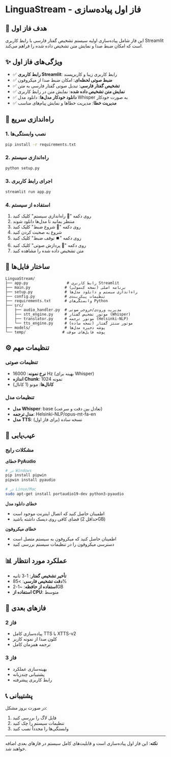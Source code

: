 # LinguaStream - فاز اول پیاده‌سازی

## 🎯 هدف فاز اول

این فاز شامل پیاده‌سازی اولیه سیستم تشخیص گفتار فارسی با رابط کاربری Streamlit است که امکان ضبط صدا و نمایش متن تشخیص داده شده را فراهم می‌کند.

## ✨ ویژگی‌های فاز اول

- ✅ **رابط کاربری Streamlit**: رابط کاربری زیبا و کاربرپسند
- ✅ **ضبط صوتی لحظه‌ای**: امکان ضبط صدا از میکروفون
- ✅ **تشخیص گفتار فارسی**: تبدیل صوتی گفتار فارسی به متن
- ✅ **نمایش متن تشخیص داده شده**: نمایش متن در رابط کاربری
- ✅ **دانلود خودکار مدل‌ها**: دانلود مدل Whisper به صورت خودکار
- ✅ **مدیریت خطا**: مدیریت خطاها و نمایش پیام‌های مناسب

## 🚀 راه‌اندازی سریع

### 1. نصب وابستگی‌ها

```bash
pip install -r requirements.txt
```

### 2. راه‌اندازی سیستم

```bash
python setup.py
```

### 3. اجرای رابط کاربری

```bash
streamlit run app.py
```

### 4. استفاده از سیستم

1. روی دکمه "🚀 راه‌اندازی سیستم" کلیک کنید
2. منتظر بمانید تا مدل‌ها دانلود شوند
3. روی دکمه "🎤 شروع ضبط" کلیک کنید
4. شروع به صحبت کردن کنید
5. روی دکمه "⏹️ توقف ضبط" کلیک کنید
6. روی دکمه "🔄 پردازش صوتی" کلیک کنید
7. متن تشخیص داده شده را مشاهده کنید

## 📁 ساختار فایل‌ها

```
LinguaStream/
├── app.py                 # رابط کاربری Streamlit
├── main.py               # برنامه اصلی (نسخه کنسولی)
├── setup.py              # راه‌اندازی سیستم و دانلود مدل‌ها
├── config.py             # تنظیمات پیکربندی
├── requirements.txt      # وابستگی‌های Python
├── src/
│   ├── audio_handler.py  # مدیریت ورودی/خروجی صوتی
│   ├── stt_engine.py     # موتور تشخیص گفتار (Whisper)
│   ├── translator.py     # موتور ترجمه (Helsinki-NLP)
│   └── tts_engine.py     # موتور سنتز گفتار (نسخه ساده)
├── models/               # پوشه ذخیره مدل‌ها
└── temp/                # پوشه فایل‌های موقت
```

## ⚙️ تنظیمات مهم

### تنظیمات صوتی
- **نرخ نمونه**: 16000 Hz (بهینه برای Whisper)
- **اندازه Chunk**: 1024 نمونه
- **کانال‌ها**: مونو (1 کانال)

### تنظیمات مدل
- **مدل Whisper**: base (تعادل بین دقت و سرعت)
- **مدل ترجمه**: Helsinki-NLP/opus-mt-fa-en
- **مدل TTS**: نسخه ساده (برای فاز اول)

## 🔧 عیب‌یابی

### مشکلات رایج

**خطای PyAudio**
```bash
# در Windows
pip install pipwin
pipwin install pyaudio

# در Linux/Mac
sudo apt-get install portaudio19-dev python3-pyaudio
```

**خطای دانلود مدل**
- اطمینان حاصل کنید که اتصال اینترنت موجود است
- فضای کافی روی دیسک داشته باشید (حداقل 2GB)

**خطای میکروفون**
- اطمینان حاصل کنید که میکروفون به سیستم متصل است
- دسترسی میکروفون را در تنظیمات سیستم بررسی کنید

## 📊 عملکرد مورد انتظار

- **تأخیر تشخیص گفتار**: 1-3 ثانیه
- **دقت تشخیص فارسی**: >85%
- **استفاده از حافظه**: ~1-2GB
- **استفاده از CPU**: متوسط

## 🔮 فاز‌های بعدی

### فاز 2
- پیاده‌سازی کامل TTS با XTTS-v2
- کلون صدا از نمونه کاربر
- ترجمه همزمان کامل

### فاز 3
- بهینه‌سازی عملکرد
- پشتیبانی چندزبانه
- رابط کاربری پیشرفته

## 📞 پشتیبانی

در صورت بروز مشکل:
1. فایل لاگ را بررسی کنید
2. تنظیمات سیستم را چک کنید
3. وابستگی‌ها را مجدداً نصب کنید

---

**نکته**: این فاز اول پیاده‌سازی است و قابلیت‌های کامل سیستم در فاز‌های بعدی اضافه خواهند شد.
